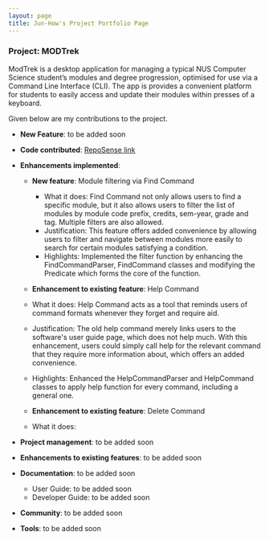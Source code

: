 ```yaml
---
layout: page
title: Jun-How's Project Portfolio Page
---
```


### Project: MODTrek

ModTrek is a desktop application for managing a typical NUS Computer Science student’s modules and degree progression, optimised for use via a Command Line Interface (CLI).
The app is provides a convenient platform for students to easily access and update their modules within presses of a keyboard.

Given below are my contributions to the project.

* **New Feature**: to be added soon

* **Code contributed**: [RepoSense link](https://nus-cs2103-ay2223s2.github.io/tp-dashboard/?search=jun-how&breakdown=true)

* **Enhancements implemented**:
  * **New feature**: Module filtering via Find Command
    * What it does: Find Command not only allows users to find a specific module, but it also allows users to filter the list of modules by module code prefix, credits, sem-year, grade and tag. Multiple filters are also allowed.
    * Justification: This feature offers added convenience by allowing users to filter and navigate between modules more easily to search for certain modules satisfying a condition.
    * Highlights: Implemented the filter function by enhancing the FindCommandParser, FindCommand classes and modifying the Predicate which forms the core of the function.

  * **Enhancement to existing feature**: Help Command
  * What it does: Help Command acts as a tool that reminds users of command formats whenever they forget and require aid.
  * Justification: The old help command merely links users to the software's user guide page, which does not help much. With this enhancement, users could simply call help for the relevant command that they require more information about, which offers an added convenience.
  * Highlights: Enhanced the HelpCommandParser and HelpCommand classes to apply help function for every command, including a general one.

  * **Enhancement to existing feature**: Delete Command
  * What it does: 
* **Project management**: to be added soon

* **Enhancements to existing features**: to be added soon

* **Documentation**: to be added soon
  * User Guide: to be added soon
  * Developer Guide: to be added soon

* **Community**: to be added soon

* **Tools**: to be added soon
